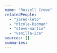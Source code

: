 ```yaml
---
name: "Russell Crowe"
relatedPeople:
  - "jared-leto"
  - "nicole-kidman"
  - "steve-martin"
  - "vanilla-ice"
sources: []
summaries:
---
```


